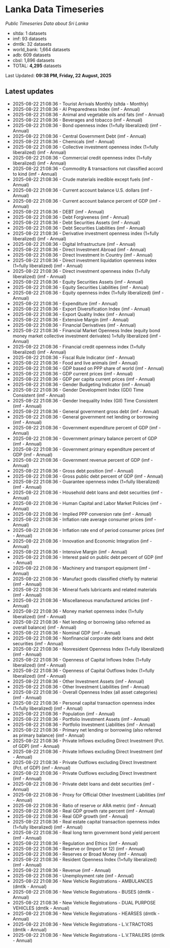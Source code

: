 # Lanka Data Timeseries
*Public Timeseries Data about Sri Lanka*

* sltda: 1 datasets
* imf: 93 datasets
* dmtlk: 32 datasets
* world_bank: 1,664 datasets
* adb: 609 datasets
* cbsl: 1,896 datasets
* TOTAL: **4,295** datasets

Last Updated: **09:38 PM, Friday, 22 August, 2025**

## Latest updates

* 2025-08-22 21:08:36 - Tourist Arrivals Monthly (sltda - Monthly)
* 2025-08-22 21:08:36 - AI Preparedness Index (imf - Annual)
* 2025-08-22 21:08:36 - Animal and vegetable oils and fats (imf - Annual)
* 2025-08-22 21:08:36 - Beverages and tobacco (imf - Annual)
* 2025-08-22 21:08:36 - Bond openness index (1=fully liberalized) (imf - Annual)
* 2025-08-22 21:08:36 - Central Government Debt (imf - Annual)
* 2025-08-22 21:08:36 - Chemicals (imf - Annual)
* 2025-08-22 21:08:36 - Collective investment openness index (1=fully liberalized) (imf - Annual)
* 2025-08-22 21:08:36 - Commercial credit openness index (1=fully liberalized) (imf - Annual)
* 2025-08-22 21:08:36 - Commodity & transactions not classified accord to kind (imf - Annual)
* 2025-08-22 21:08:36 - Crude materials inedible except fuels (imf - Annual)
* 2025-08-22 21:08:36 - Current account balance U.S. dollars (imf - Annual)
* 2025-08-22 21:08:36 - Current account balance percent of GDP (imf - Annual)
* 2025-08-22 21:08:36 - DEBT (imf - Annual)
* 2025-08-22 21:08:36 - Debt Forgiveness (imf - Annual)
* 2025-08-22 21:08:36 - Debt Securities Assets (imf - Annual)
* 2025-08-22 21:08:36 - Debt Securities Liabilities (imf - Annual)
* 2025-08-22 21:08:36 - Derivative investment openness index (1=fully liberalized) (imf - Annual)
* 2025-08-22 21:08:36 - Digital Infrastructure (imf - Annual)
* 2025-08-22 21:08:36 - Direct Investment Abroad (imf - Annual)
* 2025-08-22 21:08:36 - Direct Investment In Country (imf - Annual)
* 2025-08-22 21:08:36 - Direct investment liquidation openness index (1=fully liberalized) (imf - Annual)
* 2025-08-22 21:08:36 - Direct investment openness index (1=fully liberalized) (imf - Annual)
* 2025-08-22 21:08:36 - Equity Securities Assets (imf - Annual)
* 2025-08-22 21:08:36 - Equity Securities Liabilities (imf - Annual)
* 2025-08-22 21:08:36 - Equity openness index (1=fully liberalized) (imf - Annual)
* 2025-08-22 21:08:36 - Expenditure (imf - Annual)
* 2025-08-22 21:08:36 - Export Diversification Index (imf - Annual)
* 2025-08-22 21:08:36 - Export Quality Index (imf - Annual)
* 2025-08-22 21:08:36 - Extensive Margin (imf - Annual)
* 2025-08-22 21:08:36 - Financial Derivatives (imf - Annual)
* 2025-08-22 21:08:36 - Financial Market Openness Index (equity bond money market collective investment derivates) 1=fully liberalized (imf - Annual)
* 2025-08-22 21:08:36 - Financial credit openness index (1=fully liberalized) (imf - Annual)
* 2025-08-22 21:08:36 - Fiscal Rule Indicator (imf - Annual)
* 2025-08-22 21:08:36 - Food and live animals (imf - Annual)
* 2025-08-22 21:08:36 - GDP based on PPP share of world (imf - Annual)
* 2025-08-22 21:08:36 - GDP current prices (imf - Annual)
* 2025-08-22 21:08:36 - GDP per capita current prices (imf - Annual)
* 2025-08-22 21:08:36 - Gender Budgeting Indicator (imf - Annual)
* 2025-08-22 21:08:36 - Gender Development Index (GDI) Time Consistent (imf - Annual)
* 2025-08-22 21:08:36 - Gender Inequality Index (GII) Time Consistent (imf - Annual)
* 2025-08-22 21:08:36 - General government gross debt (imf - Annual)
* 2025-08-22 21:08:36 - General government net lending or borrowing (imf - Annual)
* 2025-08-22 21:08:36 - Government expenditure percent of GDP (imf - Annual)
* 2025-08-22 21:08:36 - Government primary balance percent of GDP (imf - Annual)
* 2025-08-22 21:08:36 - Government primary expenditure percent of GDP (imf - Annual)
* 2025-08-22 21:08:36 - Government revenue percent of GDP (imf - Annual)
* 2025-08-22 21:08:36 - Gross debt position (imf - Annual)
* 2025-08-22 21:08:36 - Gross public debt percent of GDP (imf - Annual)
* 2025-08-22 21:08:36 - Guarantee openness index (1=fully liberalized) (imf - Annual)
* 2025-08-22 21:08:36 - Household debt loans and debt securities (imf - Annual)
* 2025-08-22 21:08:36 - Human Capital and Labor Market Policies (imf - Annual)
* 2025-08-22 21:08:36 - Implied PPP conversion rate (imf - Annual)
* 2025-08-22 21:08:36 - Inflation rate average consumer prices (imf - Annual)
* 2025-08-22 21:08:36 - Inflation rate end of period consumer prices (imf - Annual)
* 2025-08-22 21:08:36 - Innovation and Economic Integration (imf - Annual)
* 2025-08-22 21:08:36 - Intensive Margin (imf - Annual)
* 2025-08-22 21:08:36 - Interest paid on public debt percent of GDP (imf - Annual)
* 2025-08-22 21:08:36 - Machinery and transport equipment (imf - Annual)
* 2025-08-22 21:08:36 - Manufact goods classified chiefly by material (imf - Annual)
* 2025-08-22 21:08:36 - Mineral fuels lubricants and related materials (imf - Annual)
* 2025-08-22 21:08:36 - Miscellaneous manufactured articles (imf - Annual)
* 2025-08-22 21:08:36 - Money market openness index (1=fully liberalized) (imf - Annual)
* 2025-08-22 21:08:36 - Net lending or borrowing (also referred as overall balance) (imf - Annual)
* 2025-08-22 21:08:36 - Nominal GDP (imf - Annual)
* 2025-08-22 21:08:36 - Nonfinancial corporate debt loans and debt securities (imf - Annual)
* 2025-08-22 21:08:36 - Nonresident Openness Index (1=fully liberalized) (imf - Annual)
* 2025-08-22 21:08:36 - Openness of Capital Inflows Index (1=fully liberalized) (imf - Annual)
* 2025-08-22 21:08:36 - Openness of Capital Outflows Index (1=fully liberalized) (imf - Annual)
* 2025-08-22 21:08:36 - Other Investment Assets (imf - Annual)
* 2025-08-22 21:08:36 - Other Investment Liabilities (imf - Annual)
* 2025-08-22 21:08:36 - Overall Openness Index (all asset categories) (imf - Annual)
* 2025-08-22 21:08:36 - Personal capital transaction openness index (1=fully liberalized) (imf - Annual)
* 2025-08-22 21:08:36 - Population (imf - Annual)
* 2025-08-22 21:08:36 - Portfolio Investment Assets (imf - Annual)
* 2025-08-22 21:08:36 - Portfolio Investment Liabilities (imf - Annual)
* 2025-08-22 21:08:36 - Primary net lending or borrowing (also referred as primary balance) (imf - Annual)
* 2025-08-22 21:08:36 - Private Inflows excluding Direct Investment (Pct. of GDP) (imf - Annual)
* 2025-08-22 21:08:36 - Private Inflows excluding Direct Investment (imf - Annual)
* 2025-08-22 21:08:36 - Private Outflows excluding Direct Investment (Pct. of GDP) (imf - Annual)
* 2025-08-22 21:08:36 - Private Outflows excluding Direct Investment (imf - Annual)
* 2025-08-22 21:08:36 - Private debt loans and debt securities (imf - Annual)
* 2025-08-22 21:08:36 - Proxy for Official Other Investment Liabilities (imf - Annual)
* 2025-08-22 21:08:36 - Ratio of reserve or ARA metric (imf - Annual)
* 2025-08-22 21:08:36 - Real GDP growth rate percent (imf - Annual)
* 2025-08-22 21:08:36 - Real GDP growth (imf - Annual)
* 2025-08-22 21:08:36 - Real estate capital transaction openness index (1=fully liberalized) (imf - Annual)
* 2025-08-22 21:08:36 - Real long term government bond yield percent (imf - Annual)
* 2025-08-22 21:08:36 - Regulation and Ethics (imf - Annual)
* 2025-08-22 21:08:36 - Reserve or (Import or 12) (imf - Annual)
* 2025-08-22 21:08:36 - Reserves or Broad Money (imf - Annual)
* 2025-08-22 21:08:36 - Resident Openness Index (1=fully liberalized) (imf - Annual)
* 2025-08-22 21:08:36 - Revenue (imf - Annual)
* 2025-08-22 21:08:36 - Unemployment rate (imf - Annual)
* 2025-08-22 21:08:36 - New Vehicle Registrations - AMBULANCES (dmtlk - Annual)
* 2025-08-22 21:08:36 - New Vehicle Registrations - BUSES (dmtlk - Annual)
* 2025-08-22 21:08:36 - New Vehicle Registrations - DUAL PURPOSE VEHICLES (dmtlk - Annual)
* 2025-08-22 21:08:36 - New Vehicle Registrations - HEARSES (dmtlk - Annual)
* 2025-08-22 21:08:36 - New Vehicle Registrations - L.V.TRACTORS (dmtlk - Annual)
* 2025-08-22 21:08:36 - New Vehicle Registrations - L.V.TRAILERS (dmtlk - Annual)